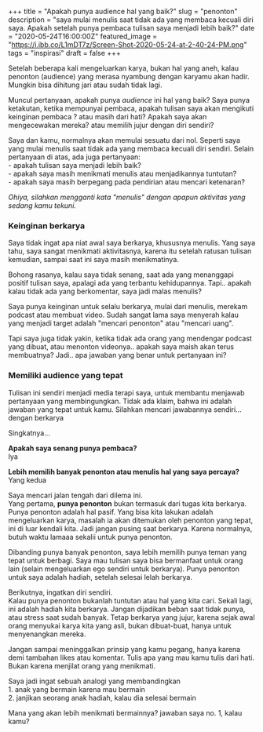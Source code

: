 +++
title = "Apakah punya audience hal yang baik?"
slug = "penonton"
description = "saya mulai menulis saat tidak ada yang membaca kecuali diri saya. Apakah setelah punya pembaca tulisan saya menjadi lebih baik?"
date = "2020-05-24T16:00:00Z"
featured_image = "https://i.ibb.co/L1mDT7z/Screen-Shot-2020-05-24-at-2-40-24-PM.png"
tags = "inspirasi"
draft = false
+++ 

Setelah beberapa kali mengeluarkan karya, bukan hal yang aneh, kalau penonton (audience) yang merasa nyambung dengan karyamu akan hadir. Mungkin bisa dihitung jari atau sudah tidak lagi.

Muncul pertanyaan, apakah punya _audience_ ini hal yang baik? Saya punya ketakutan, ketika mempunyai pembaca, apakah tulisan saya akan mengikuti keinginan pembaca ? atau masih dari hati? Apakah saya akan mengecewakan mereka? atau memilih jujur dengan diri sendiri?

Saya dan kamu, normalnya akan memulai sesuatu dari nol. Seperti saya yang mulai menulis saat tidak ada yang membaca kecuali diri sendiri. Selain pertanyaan di atas, ada juga pertanyaan:  
\- apakah tulisan saya menjadi lebih baik?  
\- apakah saya masih menikmati menulis atau menjadikannya tuntutan?  
\- apakah saya masih berpegang pada pendirian atau mencari ketenaran?

_Ohiya, silahkan mengganti kata "menulis" dengan apapun aktivitas yang sedang kamu tekuni._

### Keinginan berkarya

Saya tidak ingat apa niat awal saya berkarya, khususnya menulis. Yang saya tahu, saya sangat menikmati aktivitasnya, karena itu setelah ratusan tulisan kemudian, sampai saat ini saya masih menikmatinya.

Bohong rasanya, kalau saya tidak senang, saat ada yang menanggapi positif tulisan saya, apalagi ada yang terbantu kehidupannya. Tapi.. apakah kalau tidak ada yang berkomentar, saya jadi malas menulis?

Saya punya keinginan untuk selalu berkarya, mulai dari menulis, merekam podcast atau membuat video. Sudah sangat lama saya menyerah kalau yang menjadi target adalah "mencari penonton" atau "mencari uang".

Tapi saya juga tidak yakin, ketika tidak ada orang yang mendengar podcast yang dibuat, atau menonton videonya.. apakah saya maish akan terus membuatnya? Jadi.. apa jawaban yang benar untuk pertanyaan ini?

### Memiliki audience yang tepat

Tulisan ini sendiri menjadi media terapi saya, untuk membantu menjawab pertanyaan yang membingungkan. Tidak ada klaim, bahwa ini adalah jawaban yang tepat untuk kamu. Silahkan mencari jawabannya sendiri... dengan berkarya

Singkatnya...

**Apakah saya senang punya pembaca?**  
Iya

**Lebih memilih banyak penonton atau menulis hal yang saya percaya?**  
Yang kedua

Saya mencari jalan tengah dari dilema ini.  
Yang pertama, **punya penonton** bukan termasuk dari tugas kita berkarya. Punya penonton adalah hal pasif. Yang bisa kita lakukan adalah mengeluarkan karya, masalah ia akan ditemukan oleh penonton yang tepat, ini di luar kendali kita. Jadi jangan pusing saat berkarya. Karena normalnya, butuh waktu lamaaa sekalii untuk punya penonton.

Dibanding punya banyak penonton, saya lebih memilih punya teman yang tepat untuk berbagi. Saya mau tulisan saya bisa bermanfaat untuk orang lain (selain mengeluarkan ego sendiri untuk berkarya). Punya penonton untuk saya adalah hadiah, setelah selesai lelah berkarya.

Berikutnya, ingatkan diri sendiri.  
Kalau punya penonton bukanlah tuntutan atau hal yang kita cari. Sekali lagi, ini adalah hadiah kita berkarya. Jangan dijadikan beban saat tidak punya, atau stress saat sudah banyak. Tetap berkarya yang jujur, karena sejak awal orang menyukai karya kita yang asli, bukan dibuat-buat, hanya untuk menyenangkan mereka.

Jangan sampai meninggalkan prinsip yang kamu pegang, hanya karena demi tambahan likes atau komentar. Tulis apa yang mau kamu tulis dari hati. Bukan karena menjilat orang yang menikmati.

Saya jadi ingat sebuah analogi yang membandingkan  
1\. anak yang bermain karena mau bermain  
2\. janjikan seorang anak hadiah, kalau dia selesai bermain

Mana yang akan lebih menikmati bermainnya? jawaban saya no. 1, kalau kamu?